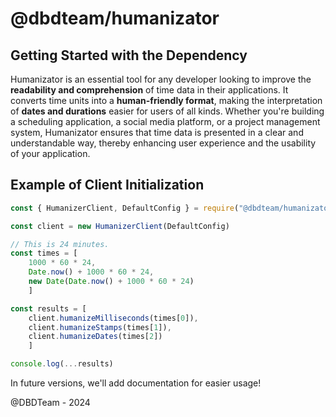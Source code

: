 # @dbdteam/humanizator
## Getting Started with the Dependency
Humanizator is an essential tool for any developer looking to improve the **readability and comprehension** of time data in their applications. It converts time units into a **human-friendly format**, making the interpretation of __dates and durations__ easier for users of all kinds. Whether you're building a scheduling application, a social media platform, or a project management system, Humanizator ensures that time data is presented in a clear and understandable way, thereby enhancing user experience and the usability of your application.

## Example of Client Initialization

```js
const { HumanizerClient, DefaultConfig } = require("@dbdteam/humanizator")

const client = new HumanizerClient(DefaultConfig)

// This is 24 minutes.
const times = [
    1000 * 60 * 24,
    Date.now() + 1000 * 60 * 24,
    new Date(Date.now() + 1000 * 60 * 24)
    ]

const results = [
    client.humanizeMilliseconds(times[0]),
    client.humanizeStamps(times[1]),
    client.humanizeDates(times[2])
    ]

console.log(...results)
```
In future versions, we'll add documentation for easier usage!

@DBDTeam - 2024